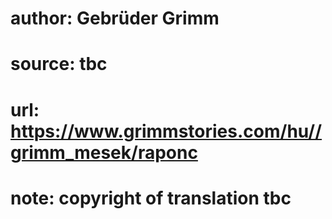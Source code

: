 # author: Gebrüder Grimm
# source: tbc
# url: https://www.grimmstories.com/hu//grimm_mesek/raponc
# note: copyright of translation tbc


